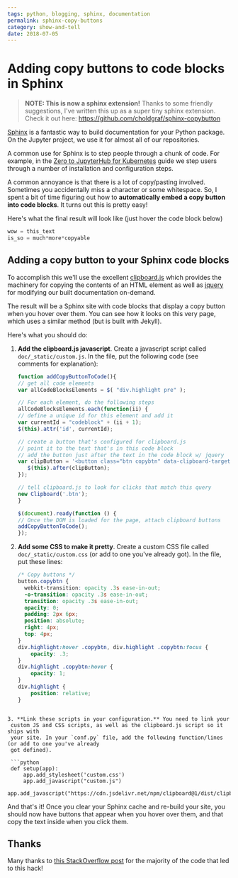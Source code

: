 ```yaml
---
tags: python, blogging, sphinx, documentation
permalink: sphinx-copy-buttons
category: show-and-tell
date: 2018-07-05
---
```


# Adding copy buttons to code blocks in Sphinx

> **NOTE: This is now a sphinx extension!** Thanks to some friendly suggestions, I've written
> this up as a super tiny sphinx extension. Check it out here: https://github.com/choldgraf/sphinx-copybutton

[Sphinx](http://www.sphinx-doc.org/en/master/) is a fantastic way to build
documentation for your Python package. On the Jupyter project, we use it
for almost all of our repositories.

A common use for Sphinx is to step people through a chunk of code. For example,
in the [Zero to JupyterHub for Kubernetes](https://zero-to-jupyterhub.readthedocs.io/en/latest/)
guide we step users through a number of installation and configuration steps.

A common annoyance is that there is a lot of copy/pasting involved. Sometimes
you accidentally miss a character or some whitespace. So, I spent a bit of time
figuring out how to **automatically embed a copy button into code blocks**. It
turns out this is pretty easy!

Here's what the final result will look like (just hover the code block below)

```python
wow = this_text
is_so = much*more*copyable
```



## Adding a copy button to your Sphinx code blocks

To accomplish this we'll use the excellent [clipboard.js](https://clipboardjs.com/)
which provides the machinery for copying the contents of an HTML element as well
as [jquery](https://jquery.com/) for modifying our built documentation on-demand.

The result will be a Sphinx site with code blocks that display a copy button
when you hover over them. You can see how it looks on this very page, which uses a
similar method (but is built with Jekyll).

Here's what you should do:

1. **Add the clipboard.js javascript**. Create a javascript
   script called `doc/_static/custom.js`. In the file, put the following
   code (see comments for explanation):

    ```javascript
    function addCopyButtonToCode(){
    // get all code elements
    var allCodeBlocksElements = $( "div.highlight pre" );

    // For each element, do the following steps
    allCodeBlocksElements.each(function(ii) {
    // define a unique id for this element and add it
    var currentId = "codeblock" + (ii + 1);
    $(this).attr('id', currentId);

    // create a button that's configured for clipboard.js
    // point it to the text that's in this code block
    // add the button just after the text in the code block w/ jquery
    var clipButton = '<button class="btn copybtn" data-clipboard-target="#' + currentId + '"><img src="https://clipboardjs.com/assets/images/clippy.svg" width="13" alt="Copy to clipboard"></button>';
       $(this).after(clipButton);
    });

    // tell clipboard.js to look for clicks that match this query
    new Clipboard('.btn');
    }

    $(document).ready(function () {
    // Once the DOM is loaded for the page, attach clipboard buttons
    addCopyButtonToCode();
    });
    ```

2. **Add some CSS to make it pretty**. Create a custom CSS file
   called `doc/_static/custom.css` (or add to one you've
   already got). In the file, put these lines:

   ```css
   /* Copy buttons */
   button.copybtn {
     webkit-transition: opacity .3s ease-in-out;
     -o-transition: opacity .3s ease-in-out;
     transition: opacity .3s ease-in-out;
     opacity: 0;
     padding: 2px 6px;
     position: absolute;
     right: 4px;
     top: 4px;
   }
   div.highlight:hover .copybtn, div.highlight .copybtn:focus {
       opacity: .3;
   }
   div.highlight .copybtn:hover {
       opacity: 1;
   }
   div.highlight {
       position: relative;
   }
  ```

3. **Link these scripts in your configuration.** You need to link your
   custom JS and CSS scripts, as well as the clipboard.js script so it ships with
   your site. In your `conf.py` file, add the following function/lines (or add to one you've already
   got defined).

   ```python
   def setup(app):
       app.add_stylesheet('custom.css')
       app.add_javascript("custom.js")
       app.add_javascript("https://cdn.jsdelivr.net/npm/clipboard@1/dist/clipboard.min.js")
   ```

And that's it! Once you clear your Sphinx cache and re-build your site, you should
now have buttons that appear when you hover over them, and that copy
the text inside when you click them.

## Thanks

Many thanks to [this StackOverflow post](https://stackoverflow.com/a/48078807/1927102)
for the majority of the code that led to this hack!
